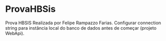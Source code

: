 # ProvaHBSis
Prova HBSIS
Realizada por Felipe Rampazzo Farias. 
Configurar connection string para instância local do banco de dados antes de começar (projeto WebApi).
